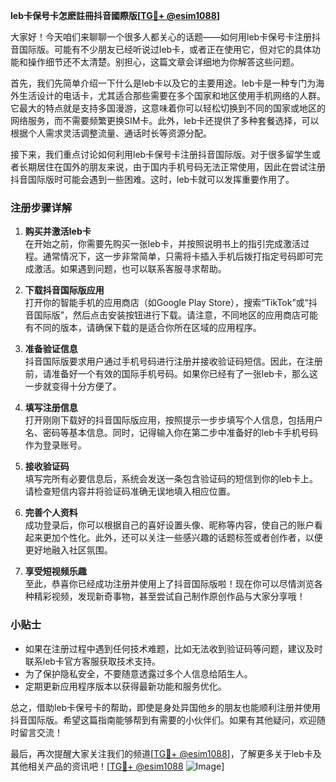 **leb卡保号卡怎麽註冊抖音國際版[[TG💪+ @esim1088](https://t.me/s/esim1088)]**

大家好！今天咱们来聊聊一个很多人都关心的话题——如何用leb卡保号卡注册抖音国际版。可能有不少朋友已经听说过leb卡，或者正在使用它，但对它的具体功能和操作细节还不太清楚。别担心，这篇文章会详细地为你解答这些问题。

首先，我们先简单介绍一下什么是leb卡以及它的主要用途。leb卡是一种专门为海外生活设计的电话卡，尤其适合那些需要在多个国家和地区使用手机网络的人群。它最大的特点就是支持多国漫游，这意味着你可以轻松切换到不同的国家或地区的网络服务，而不需要频繁更换SIM卡。此外，leb卡还提供了多种套餐选择，可以根据个人需求灵活调整流量、通话时长等资源分配。

接下来，我们重点讨论如何利用leb卡保号卡注册抖音国际版。对于很多留学生或者长期居住在国外的朋友来说，由于国内手机号码无法正常使用，因此在尝试注册抖音国际版时可能会遇到一些困难。这时，leb卡就可以发挥重要作用了。

### 注册步骤详解

1. **购买并激活leb卡**  
   在开始之前，你需要先购买一张leb卡，并按照说明书上的指引完成激活过程。通常情况下，这一步非常简单，只需将卡插入手机后拨打指定号码即可完成激活。如果遇到问题，也可以联系客服寻求帮助。

2. **下载抖音国际版应用**  
   打开你的智能手机的应用商店（如Google Play Store），搜索“TikTok”或“抖音国际版”，然后点击安装按钮进行下载。请注意，不同地区的应用商店可能有不同的版本，请确保下载的是适合你所在区域的应用程序。

3. **准备验证信息**  
   抖音国际版要求用户通过手机号码进行注册并接收验证码短信。因此，在注册前，请准备好一个有效的国际手机号码。如果你已经有了一张leb卡，那么这一步就变得十分方便了。

4. **填写注册信息**  
   打开刚刚下载好的抖音国际版应用，按照提示一步步填写个人信息，包括用户名、密码等基本信息。同时，记得输入你在第二步中准备好的leb卡手机号码作为登录账号。

5. **接收验证码**  
   填写完所有必要信息后，系统会发送一条包含验证码的短信到你的leb卡上。请检查短信内容并将验证码准确无误地填入相应位置。

6. **完善个人资料**  
   成功登录后，你可以根据自己的喜好设置头像、昵称等内容，使自己的账户看起来更加个性化。此外，还可以关注一些感兴趣的话题标签或者创作者，以便更好地融入社区氛围。

7. **享受短视频乐趣**  
   至此，恭喜你已经成功注册并使用上了抖音国际版啦！现在你可以尽情浏览各种精彩视频，发现新奇事物，甚至尝试自己制作原创作品与大家分享哦！

### 小贴士

- 如果在注册过程中遇到任何技术难题，比如无法收到验证码等问题，建议及时联系leb卡官方客服获取技术支持。
- 为了保护隐私安全，不要随意透露过多个人信息给陌生人。
- 定期更新应用程序版本以获得最新功能和服务优化。

总之，借助leb卡保号卡的帮助，即使是身处异国他乡的朋友也能顺利注册并使用抖音国际版。希望这篇指南能够帮到有需要的小伙伴们。如果有其他疑问，欢迎随时留言交流！

最后，再次提醒大家关注我们的频道[[TG💪+ @esim1088](https://t.me/s/esim1088)]，了解更多关于leb卡及其他相关产品的资讯吧！[[TG💪+ @esim1088](https://t.me/s/esim1088) ![Image](https://i.postimg.cc/4NQfJmqS/Snipaste-2025-05-13-00-14-12.png)]